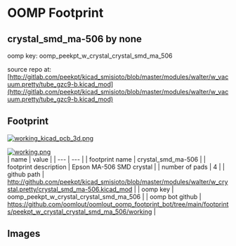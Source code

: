 # OOMP Footprint  
## crystal_smd_ma-506  by none  
  
oomp key: oomp_peekpt_w_crystal_crystal_smd_ma_506  
  
source repo at: [http://gitlab.com/peekpt/kicad_smisioto/blob/master/modules/walter/w_vacuum.pretty/tube_gzc9-b.kicad_mod](http://gitlab.com/peekpt/kicad_smisioto/blob/master/modules/walter/w_vacuum.pretty/tube_gzc9-b.kicad_mod)  
## Footprint  
  
[![working_kicad_pcb_3d.png](working_kicad_pcb_3d_600.png)](working_kicad_pcb_3d.png)  
  
[![working.png](working_600.png)](working.png)  
| name | value | 
| --- | --- | 
| footprint name | crystal_smd_ma-506 | 
| footprint description | Epson MA-506 SMD crystal | 
| number of pads | 4 | 
| github path | http://github.com/peekpt/kicad_smisioto/blob/master/modules/walter/w_crystal.pretty/crystal_smd_ma-506.kicad_mod | 
| oomp key | oomp_peekpt_w_crystal_crystal_smd_ma_506 | 
| oomp bot github | https://github.com/oomlout/oomlout_oomp_footprint_bot/tree/main/footprints/peekpt_w_crystal_crystal_smd_ma_506/working | 
## Images  
